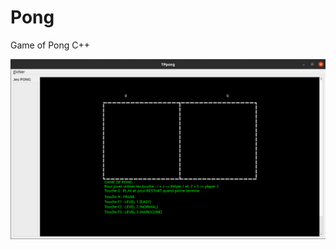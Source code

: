 # Pong
Game of Pong C++

![alt text](https://github.com/leo9722/Pong/blob/master/read/tp_pong.png) 
